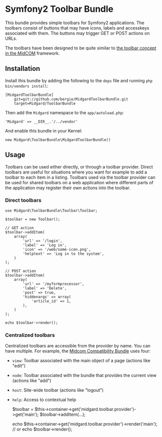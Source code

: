 Symfony2 Toolbar Bundle
=======================

This bundle provides simple toolbars for Symfony2 applications. The toolbars consist of buttons that may have icons, labels and accesskeys associated with them. The buttons may trigger GET or POST actions on URLs.

The toolbars have been designed to be quite similar to [the toolbar concept in the MidCOM](http://www.midgard-project.org/development/mrfc/0026/) framework.

## Installation

Install this bundle by adding the following to the `deps` file and running `php bin/vendors install`:

    [MidgardToolbarBundle]
        git=git://github.com/bergie/MidgardToolbarBundle.git
        target=Midgard/ToolbarBundle

Then add the `Midgard` namespace to the `app/autoload.php`:

    'Midgard' => __DIR__.'/../vendor'

And enable this bundle in your Kernel:

    new Midgard\ToolbarBundle\MidgardToolbarBundle()

## Usage

Toolbars can be used either directly, or through a toolbar provider. Direct toolbars are useful for situations where you want for example to add a toolbar to each item in a listing. Toolbars used via the toolbar provider can be used for shared toolbars on a web application where different parts of the application may register their own actions into the toolbar.

### Direct toolbars

    use Midgard\ToolbarBundle\Toolbar\Toolbar;

    $toolbar = new Toolbar();
   
    // GET action
    $toolbar->addItem(
        array(
            'url' => '/login',
            'label' => 'Log in',
            'icon' => '/web/some-icon.png',
            'helptext' => 'Log in to the system',
        )
    );

    // POST action
    $toolbar->addItem(
        array(
            'url' => '/myformprocessor',
            'label' => 'Delete',
            'post' => true,
            'hiddenargs' => array(
                'article_id' => 1,
            ),
        )
    );

    echo $toolbar->render();

### Centralized toolbars

Centralized toolbars are accessible from the provider by name. You can have multiple. For example, the [Midcom Compatibility Bundle](https://github.com/bergie/MidgardMidcomCompatBundle/) uses four:

* `view`: Toolbar associated with the main object of a page (actions like "edit")
* `node`: Toolbar associated with the bundle that provides the current view (actions like "add")
* `host`: Site-wide toolbar (actions like "logout")
* `help`: Access to contextual help

    $toolbar = $this->container->get('midgard.toolbar.provider')->get('main');
    $toolbar->addItem(...);
    
    echo $this->container->get('midgard.toolbar.provider')->render('main');
    // or echo $toolbar->render();
